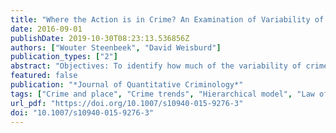 ```yaml
---
title: "Where the Action is in Crime? An Examination of Variability of Crime Across Different Spatial Units in The Hague, 2001–2009"
date: 2016-09-01
publishDate: 2019-10-30T08:23:13.536856Z
authors: ["Wouter Steenbeek", "David Weisburd"]
publication_types: ["2"]
abstract: "Objectives: To identify how much of the variability of crime in a city can be attributed to micro (street segment), meso (neighborhood), and macro (district) levels of geography. We define the extent to which different levels of geography are important in understanding the crime problem within cities and how those relationships change over time.  Methods: Data are police recorded crime events for the period 2001–2009. More than 400,000 crime events are geocoded to about 15,000 street segments, nested within 114 neighborhoods, in turn nested within 44 districts. Lorenz curves and Gini coefficients are used to describe the crime concentration at the three spatial levels. Linear mixed models with random slopes of time are used to estimate the variance attributed to each level.  Results: About 58–69 % of the variability of crime can be attributed to street segments, with most of the remaining variability at the district level. Our findings suggest that micro geographic units are key to understanding the crime problem and that the neighborhood does not add significantly beyond what is learned at the micro and macro levels. While the total number of crime events declines over time, the importance of street segments increases over time.  Conclusions: Our findings suggest that micro geographic units are key to understanding the variability of crime within cities—despite the fact that they have received little criminological focus so far. Moreover, our results raise a strong challenge to recent focus on such meso geographic units as census block groups."
featured: false
publication: "*Journal of Quantitative Criminology*"
tags: ["Crime and place", "Crime trends", "Hierarchical model", "Law of crime concentration", "Street segment", "The criminology of place"]
url_pdf: "https://doi.org/10.1007/s10940-015-9276-3"
doi: "10.1007/s10940-015-9276-3"
---
```


